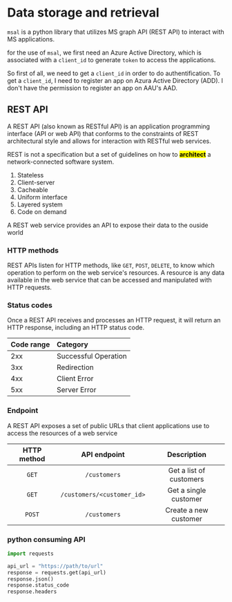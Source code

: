 # Data storage and retrieval

`msal` is a python library that utilizes MS graph API (REST API) to interact with MS applications.</br>

for the use of `msal`, we first need an Azure Active Directory, which is associated with a `client_id` to generate `token` to access the applications.</br>

So first of all, we need to get a `client_id` in order to do authentification. To get a `client_id`, I need to register an app on Azura Active Directory (ADD). I don't have the permission to register an app on AAU's AAD.</br>

## REST API

A REST API (also known as RESTful API) is an application programming interface (API or web API) that conforms to the constraints of REST architectural style and allows for interaction with RESTful web services.</br>

REST is not a specification but a set of guidelines on how to <mark>__architect__</mark> a network-connected software system.

1. Stateless
2. Client-server
3. Cacheable
4. Uniform interface
5. Layered system
6. Code on demand

A REST web service provides an API to expose their data to the ouside world

### HTTP methods

REST APIs listen for HTTP methods, like `GET`, `POST`, `DELETE`, to know which operation to perform on the web service's resources. A resource is any data available in the web service that can be accessed and manipulated with HTTP requests.

### Status codes

Once a REST API receives and processes an HTTP request, it will return an HTTP response, including an HTTP status code.</br>

| Code range | Category             |
| :--------- | :------------------- |
| 2xx        | Successful Operation |
| 3xx        | Redirection          |
| 4xx        | Client Error         |
| 5xx        | Server Error         |

### Endpoint

A REST API exposes a set of public URLs that client applications use to access the resources of a web service

| HTTP method |        API endpoint        |       Description       |
| :---------: | :------------------------: | :---------------------: |
|    `GET`    |        `/customers`        | Get a list of customers |
|    `GET`    | `/customers/<customer_id>` |  Get a single customer  |
|   `POST`    |        `/customers`        |  Create a new customer  |


### python consuming API

```python
import requests

api_url = "https://path/to/url"
response = requests.get(api_url)
response.json()
response.status_code
response.headers
```

